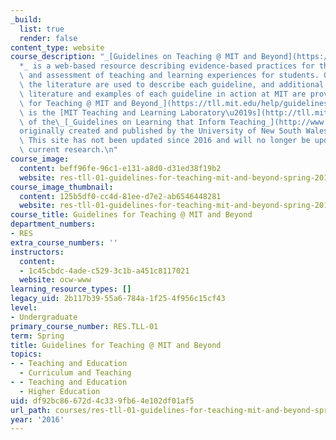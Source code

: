 ```yaml
---
_build:
  list: true
  render: false
content_type: website
course_description: "_[Guidelines on Teaching @ MIT and Beyond](https://tll-archive.mit.edu/guidelines/guidelines-teaching-mit-and-beyond)\\\
  *_ is a web-based resource describing evidence-based practices for the design, delivery,\
  \ and assessment of teaching and learning experiences for students. Quotes from\
  \ the literature are used to describe each guideline, and additional supporting\
  \ literature and examples of each guideline in action at MIT are provided.\n\n[_Guidelines\
  \ for Teaching @ MIT and Beyond_](https://tll.mit.edu/help/guidelines-teaching)\
  \ is the [MIT Teaching and Learning Laboratory\u2019s](http://tll.mit.edu/) adaptation\
  \ of the\_[_Guidelines on Learning that Inform Teaching_](http://www.guidelinesonlearning.com/)\_\
  originally created and published by the University of New South Wales.\n\n\\*NOTE:\
  \ This site has not been updated since 2016 and will no longer be updated with more\
  \ current research.\n"
course_image:
  content: beff96fe-96c1-e131-a8d0-d31ed38f19b2
  website: res-tll-01-guidelines-for-teaching-mit-and-beyond-spring-2016
course_image_thumbnail:
  content: 125b5df0-cc4d-81ee-d7e2-ab6546448281
  website: res-tll-01-guidelines-for-teaching-mit-and-beyond-spring-2016
course_title: Guidelines for Teaching @ MIT and Beyond
department_numbers:
- RES
extra_course_numbers: ''
instructors:
  content:
  - 1c45cbdc-4ade-c529-3c1b-a451c8117021
  website: ocw-www
learning_resource_types: []
legacy_uid: 2b117b39-55a6-784a-1f25-4f956c15cf43
level:
- Undergraduate
primary_course_number: RES.TLL-01
term: Spring
title: Guidelines for Teaching @ MIT and Beyond
topics:
- - Teaching and Education
  - Curriculum and Teaching
- - Teaching and Education
  - Higher Education
uid: df92bc86-672d-4c33-9fb6-4e102df01af5
url_path: courses/res-tll-01-guidelines-for-teaching-mit-and-beyond-spring-2016
year: '2016'
---
```

